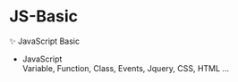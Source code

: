 # JS-Basic

✨ JavaScript Basic  
- JavaScript  
Variable, Function, Class, Events, Jquery, CSS, HTML ...
 
